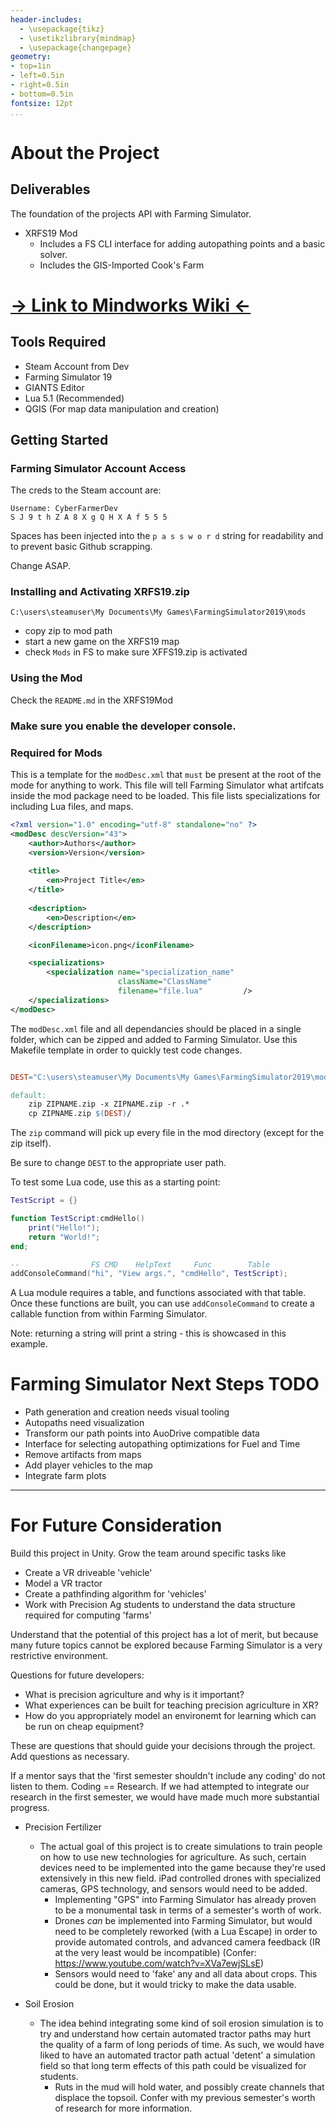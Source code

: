 ```yaml
---
header-includes:
  - \usepackage{tikz}
  - \usetikzlibrary{mindmap}
  - \usepackage{changepage}
geometry:
- top=1in
- left=0.5in
- right=0.5in
- bottom=0.5in
fontsize: 12pt
...
```


# About the Project

## Deliverables

The foundation of the projects API with Farming Simulator.

- XRFS19 Mod
  - Includes a FS CLI interface for adding autopathing points and a basic solver.
  - Includes the GIS-Imported Cook's Farm

# [-> Link to Mindworks Wiki <-](http://mindworks.shoutwiki.com/w/index.php?title=Platform_for_XR_Agriculture_Education)


## Tools Required

- Steam Account from Dev
- Farming Simulator 19
- GIANTS Editor
- Lua 5.1 (Recommended)
- QGIS (For map data manipulation and creation)

## Getting Started

### Farming Simulator Account Access

The creds to the Steam account are:

```
Username: CyberFarmerDev
S J 9 t h Z A 8 X g Q H X A f 5 5 5
```

Spaces has been injected into the `p a s s w o r d` string for readability and to prevent basic Github scrapping.

Change ASAP.

### Installing and Activating XRFS19.zip

`C:\users\steamuser\My Documents\My Games\FarmingSimulator2019\mods`
- copy zip to mod path
- start a new game on the XRFS19 map
- check `Mods` in FS to make sure XFFS19.zip is activated

### Using the Mod

Check the `README.md` in the XRFS19Mod


### Make sure you enable the developer console. 

### Required for Mods

This is a template for the `modDesc.xml` that `must` be present at the root of the mode for anything to work.
This file will tell Farming Simulator what artifcats inside the mod package need to be loaded.
This file lists specializations for including Lua files, and maps.

```xml
<?xml version="1.0" encoding="utf-8" standalone="no" ?>
<modDesc descVersion="43">
	<author>Authors</author>
	<version>Version</version>
		
	<title>
		<en>Project Title</en>
	</title>
	
	<description>
		<en>Description</en>
	</description>

	<iconFilename>icon.png</iconFilename>

	<specializations>
		<specialization name="specialization_name"
						className="ClassName"
						filename="file.lua" 		/>
	</specializations>
</modDesc>
```

The `modDesc.xml` file and all dependancies should be placed in a single folder, which can be zipped and added to Farming Simulator.
Use this Makefile template in order to quickly test code changes.


```makefile

DEST="C:\users\steamuser\My Documents\My Games\FarmingSimulator2019\mods"

default:
	zip ZIPNAME.zip -x ZIPNAME.zip -r .*
	cp ZIPNAME.zip $(DEST)/
```

The `zip` command will pick up every file in the mod directory (except for the zip itself).

Be sure to change `DEST` to the appropriate user path.



To test some Lua code, use this as a starting point:

```lua
TestScript = {}

function TestScript:cmdHello()
	print("Hello!");
	return "World!";
end;

--                FS CMD    HelpText     Func        Table
addConsoleCommand("hi", "View args.", "cmdHello", TestScript);
```

A Lua module requires a table, and functions associated with that table.
Once these functions are built, you can use `addConsoleCommand` to create a callable function from within Farming Simulator.

Note: returning a string will print a string - this is showcased in this example.

# Farming Simulator Next Steps TODO

- Path generation and creation needs visual tooling
- Autopaths need visualization
- Transform our path points into AuoDrive compatible data
- Interface for selecting autopathing optimizations for Fuel and Time
- Remove artifacts from maps
- Add player vehicles to the map
- Integrate farm plots


---

# For Future Consideration

Build this project in Unity.
Grow the team around specific tasks like
- Create a VR driveable 'vehicle'
- Model a VR tractor
- Create a pathfinding algorithm for 'vehicles'
- Work with Precision Ag students to understand the data structure required for computing 'farms'

Understand that the potential of this project has a lot of merit, but because many future topics cannot be explored because Farming Simulator is a very restrictive environment.

Questions for future developers:

- What is precision agriculture and why is it important?
- What experiences can be built for teaching precision agriculture in XR?
- How do you appropriately model an environemt for learning which can be run on cheap equipment?

These are questions that should guide your decisions through the project. Add questions as necessary.

If a mentor says that the 'first semester shouldn't include any coding' do not listen to them.
Coding == Research.
If we had attempted to integrate our research in the first semester, we would have made much more substantial progress.

- Precision Fertilizer
  - The actual goal of this project is to create simulations to train people on how to use new technologies for agriculture. As such, certain devices need to be implemented into the game because they're used extensively in this new field. iPad controlled drones with specialized cameras, GPS technology, and sensors would need to be added.
    - Implementing "GPS" into Farming Simulator has already proven to be a monumental task in terms of a semester's worth of work.
    - Drones _can_ be implemented into Farming Simulator, but would need to be completely reworked (with a Lua Escape) in order to provide automated controls, and advanced camera feedback (IR at the very least would be incompatible) (Confer: https://www.youtube.com/watch?v=XVa7ewjSLsE)
    - Sensors would need to 'fake' any and all data about crops. This could be done, but it would tricky to make the data usable.

- Soil Erosion
  - The idea behind integrating some kind of soil erosion simulation is to try and understand how certain automated tractor paths may hurt the quality of a farm of long periods of time. As such, we would have liked to have an automated tractor path actual 'detent' a simulation field so that long term effects of this path could be visualized for students.
    - Ruts in the mud will hold water, and possibly create channels that displace the topsoil. Confer with my previous semester's worth of research for more information.